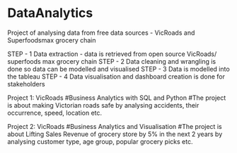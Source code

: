 # DataAnalytics
Project of analysing data from free data sources - VicRoads and Superfoodsmax grocery chain

STEP - 1 Data extraction - data is retrieved from open source VicRoads/ superfoods max grocery chain
STEP - 2 Data cleaning and wrangling is done so data can be modelled and visualised 
STEP - 3 Data is modelled into the tableau
STEP - 4 Data visualisation and dashboard creation is done for stakeholders

Project 1: VicRoads
#Business Analytics with SQL and Python
#The project is about making Victorian roads safe by analysing accidents, their occurrence, speed, location etc.



Project 2: VicRoads
#Business Analytics and Visualisation
#The project is about Lifting Sales Revenue of grocery store by 5% in the next 2 years by analysing customer type, age group, popular grocery picks etc.

